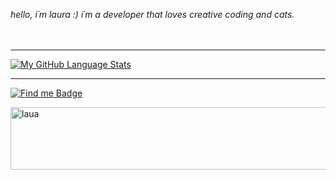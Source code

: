 *hello, i´m laura :) 
i´m a developer that loves creative coding and cats.*
  <br>
  <br>
  <br> 
  
  
------------

[![My GitHub Language Stats](https://github-readme-stats.vercel.app/api/top-langs/?username=ff0rever&langs_count=5&theme=tokyonight)]()

------------


 [![Find me Badge](https://img.shields.io/badge/-find%20me%20elsewhere!-blueviolet)](https://linktr.ee/ff0rever)
 
  <img align="left" alt="laua" height="100" width="700" src="https://64.media.tumblr.com/c307324c2d54e99ab63dcd1e38f9bef6/e6741a811bf17636-f8/s1280x1920/0869ded6d8b98a296be90934e4826e42ea6ee7d2.gifv">

